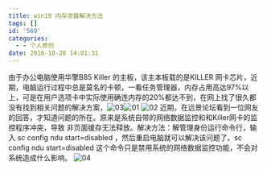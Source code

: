 ```yaml
---
title: win10 内存泄露解决方法
tags: []
id: '569'
categories:
  - - 个人原创
date: 2016-10-28 14:01:31
---
```


由于办公电脑使用华擎B85 Killer 的主板，该主本板载的是KILLER 网卡芯片，近期，电脑运行过程中总是莫名的卡顿，一看任务管理器，内存占用高达97%以上，可是在用户选项卡中实际使用确连内存的20%都达不到，在网上找了很久都没有找到相关问题的解决方案，![03](http://gcsee.com/wp-content/uploads/2016/10/03-375x250.png)![01](http://gcsee.com/wp-content/uploads/2016/10/01-375x250.png) ![02](http://gcsee.com/wp-content/uploads/2016/10/02-375x250.png) 近期，在远景论坛看到一位网友的回答，才知道问题的所在。原来是系统自带的网络数据监控和和Killer网卡的监控程序冲突，导致 非页面缓存无法释放。解决方法：解管理身份运行命令行，输入 sc config ndu start=disabled ，然后重启电脑就可以解决该问题了。sc config ndu start=disabled 这个命令只是禁用系统的网络数据监控功能，不会对系统造成什么影响。 ![04](http://gcsee.com/wp-content/uploads/2016/10/04-375x250.png)